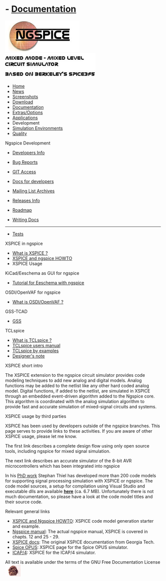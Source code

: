 # - [Documentation](./Docs.Html)

![NGSPICE](./images/nglogo.jpg) ![Mixed mode - mixed level circuit simulator - based on Berkeley's Spice3f5](./images/ngtext2.jpg) [](https://sourceforge.net/projects/ngspice)

- [Home](./index.html)
- [News](./news.html)
- [Screenshots](./screens.html)
- [Download](./download.html)
- [Documentation](./docs.html)
- [Extras/Options](./extras.html)
- [Applications](./applic.html)
- Development
- [Simulation Environments](./resources.html)
- [Quality](./quality.html)

Ngspice Development

- [Developers Info](./devel.html)

- [Bug Reports](./bugrep.html)

- [GIT Access](./gitaccess.html)

- [Docs for developers](./devdocs.html)

- [Mailing List Archives](./mlarch.html)

- [Releases Info](./relinfo.html)

- [Roadmap](./roadmap.html)

- [Writing Docs](./docwrite.html)

- ------------------------------------------------------------------------

- [Tests](./applic.html#test)

XSPICE in ngspice

- [What is XSPICE ?](./xspice.html)
- [XSPICE and ngspice HOWTO](./xspicehowto.html)
- XSPICE Usage

KiCad/Eeschema as GUI for ngspice

- [Tutorial for Eeschema with ngspice](./ngspice-eeschema.html)

OSDI/OpenVAF for ngspice

- [What is OSDI/OpenVAF ?](./osdi.html)

GSS-TCAD

- [GSS](./gss.html)

TCLspice

- [What is TCLspice ?](./tclspice.html)
- [TCLspice users manual](./tclusers.html)
- [TCLspice by examples](./tclexamples.html)
- [Designer's note](./tclnotes.html)

XSPICE short intro

The XSPICE extension to the ngspice circuit simulator provides code modeling techniques to add new analog and digital models. Analog functions may be added to the netlist like any other hard coded analog model. Digital functions, if added to the netlist, are simulated in XSPICE through an embedded event-driven algorithm added to the Ngspice core. This algorithm is coordinated with the analog simulation algorithm to provide fast and accurate simulation of mixed-signal circuits and systems.

XSPICE usage by third parties

XSPICE has been used by developers outside of the ngspice branches. This page serves to provide links to these activities. If you are aware of other XSPICE usage, please let me know.

The first link describes a complete design flow using only open source tools, including ngspice for mixed signal simulation.

The next link describes an accurate simulator of the 8-bit AVR microcontrollers which has been integrated into ngspice

In his [PhD work](https://depositonce.tu-berlin.de/items/9a951c49-99d4-45d3-98fe-c80ef629d12c) Stephan Thiel has developed more than 200 code models for supporting signal processing simulation with XSPICE or ngspice. The code model sources, a setup for compilation using Visual Studio and executable dlls are available [**here**](https://ngspice.sourceforge.io/experimental/xspice-vs2019-signal-processing-dist.7z) (ca. 6.7 MB). Unfortunately there is not much documentation, so please have a look at the code model titles and their source code.

Relevant general links

- [XSPICE and Ngspice HOWTO](./xspicehowto.html): XSPICE code model generation starter and example.
- [Ngspice manual](./docs/ngspice-manual.pdf): The actual ngspice manual, XSPICE is covered in chapts. 12 and 25 - 29.
- [XSPICE docs](./devdocs.html): The original XSPICE documentation from Georgia Tech.
- [Spice OPUS](https://fides.fe.uni-lj.si/spice/xspice.html): XSPICE page for the Spice OPUS simulator.
- [ICAP/4](http://www.intusoft.com/articles/xspiceover.htm): XSPICE for the ICAP/4 simulator.

[](http://sourceforge.net) All text is available under the terms of the GNU Free Documentation License ![](./images/spice.jpg)

